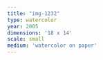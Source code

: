 ```yaml
---
title: "img-1232"
type: watercolor
year: 2005
dimensions: '18 x 14'
scale: small
medium: 'watercolor on paper'
---
```

